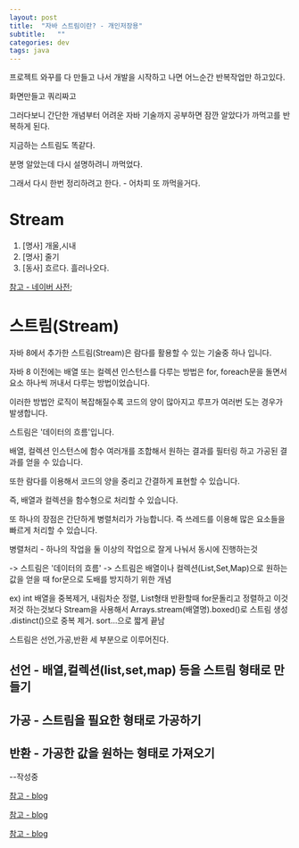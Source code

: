```yaml
---
layout: post
title:  "자바 스트림이란? - 개인저장용"
subtitle:   ""
categories: dev
tags: java
--- 
```


프로젝트 와꾸를 다 만들고 나서 개발을 시작하고 나면 어느순간 반복작업만 하고있다.

화면만들고 쿼리짜고 

그러다보니 간단한 개념부터 어려운 자바 기술까지 공부하면 잠깐 알았다가 까먹고를 반복하게 된다.

지금하는 스트림도 똑같다.

분명 알았는데 다시 설명하려니 까먹었다.

그래서 다시 한번 정리하려고 한다. - 어차피 또 까먹을거다.

# Stream
1. [명사] 개울,시내
2. [명사] 줄기
3. [동사] 흐르다. 흘러나오다.

[참고 - 네이버 사전](https://dict.naver.com/search.dict?dicQuery=stream&query=stream&target=dic&ie=utf8&query_utf=&isOnlyViewEE=);

# 스트림(Stream) 

자바 8에서 추가한 스트림(Stream)은 람다를 활용할 수 있는 기술중 하나 입니다.

자바 8 이전에는 배열 또는 컬렉션 인스턴스를 다루는 방법은 for, foreach문을 돌면서 요소 하나씩 꺼내서 다루는 방법이었습니다.

이러한 방법안 로직이 복잡해질수록 코드의 양이 많아지고 루프가 여러번 도는 경우가 발생합니다.

스트림은 '데이터의 흐름'입니다.

배열, 컬렉션 인스턴스에 함수 여러개를 조합해서 원하는 결과를 필터링 하고 가공된 결과를 얻을 수 있습니다.

또한 람다를 이용해서 코드의 양을 중리고 간결하게 표현할 수 있습니다.

즉, 배열과 컬렉션을 함수형으로 처리할 수 있습니다.

또 하나의 장점은 간단하게 병렬처리가 가능합니다. 즉 쓰레드를 이용해 많은 요소들을 빠르게 처리할 수 있습니다.

병렬처리 - 하나의 작업을 둘 이상의 작업으로 잘게 나눠서 동시에 진행하는것

-> 스트림은 '데이터의 흐름'
-> 스트림은 배열이나 컬렉션(List,Set,Map)으로 원하는 값을 얻을 때 for문으로 도배를 방지하기 위한 개념

ex)
int 배열을 중복제거, 내림차순 정렬, List형태 반환할때
for문돌리고 정렬하고 이것저것 하는것보다
Stream을 사용해서 Arrays.stream(배열명).boxed()로 스트림 생성 .distinct()으로 중복 제거. sort...으로 짧게 끝남


스트림은 선언,가공,반환 세 부분으로 이루어진다.

## 선언 - 배열,컬렉션(list,set,map) 등을 스트림 형태로 만들기

## 가공 - 스트림을 필요한 형태로 가공하기

## 반환 - 가공한 값을 원하는 형태로 가져오기


--작성중


[참고 - blog](https://wakestand.tistory.com/419)

[참고 - blog](https://futurecreator.github.io/2018/08/26/java-8-streams/)

[참고 - blog](http://tcpschool.com/java/java_io_stream)